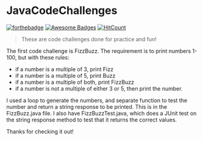 # JavaCodeChallenges

[![forthebadge](http://forthebadge.com/images/badges/built-with-love.svg)](http://forthebadge.com)
[![Awesome Badges](https://img.shields.io/badge/badges-awesome-green.svg)](https://github.com/Naereen/badges)
[![HitCount](http://hits.dwyl.io/thetotaljim/JavaCodeChallenges.svg)](http://hits.dwyl.io/thetotaljim/JavaCodeChallenges)

> These are code challenges done for practice and fun!

The first code challenge is FizzBuzz. The requirement is to print numbers 1-100, but with these rules:
- if a number is a multiple of 3, print Fizz
- if a number is a multiple of 5, print Buzz
- if a number is a multiple of both, print FizzBuzz
- if a number is not a multiple of either 3 or 5, then print the number.

I used a loop to generate the numbers, and separate function to test the number and return a string response to be printed. 
This is in the FizzBuzz.java file.  I also have FizzBuzzTest.java, which does a JUnit test on the string response method to 
test that it returns the correct values.  

Thanks for checking it out!
